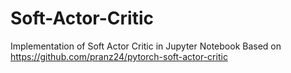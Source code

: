 # Soft-Actor-Critic
Implementation of Soft Actor Critic in Jupyter Notebook
Based on https://github.com/pranz24/pytorch-soft-actor-critic
